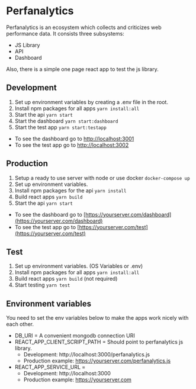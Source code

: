 # Perfanalytics

Perfanalytics is an ecosystem which collects and criticizes web performance data.
It consists three subsystems:

* JS Library
* API
* Dashboard

Also, there is a simple one page react app to test the js library.

## Development

1. Set up environment variables by creating a .env file in the root.
1. Install npm packages for all apps `yarn install:all`
1. Start the api `yarn start`
1. Start the dashboard `yarn start:dashboard`
1. Start the test app `yarn start:testapp`

* To see the dashboard go to [http://localhost:3001](http://localhost:3001)
* To see the test app go to [http://localhost:3002](http://localhost:3002)

## Production

1. Setup a ready to use server with node or use docker `docker-compose up`
1. Set up environment variables.
1. Install npm packages for the api `yarn install`
1. Build react apps `yarn build`
1. Start the api `yarn start`

* To see the dashboard go to [https://yourserver.com/dashboard](https://yourserver.com/dashboard)
* To see the test app go to [https://yourserver.com/test](https://yourserver.com/test)

## Test

1. Set up environment variables. (OS Variables or .env)
1. Install npm packages for all apps `yarn install:all`
1. Build react apps `yarn build` (not required)
1. Start testing `yarn test`

## Environment variables

You need to set the env variables below to make the apps work nicely with each other.

* DB_URI = A convenient mongodb connection URI
* REACT_APP_CLIENT_SCRIPT_PATH = Should point to perfanalytics js library.
  * Development: http://localhost:3000/perfanalytics.js
  * Production example: https://yourserver.com/perfanalytics.js
* REACT_APP_SERVICE_URL = 
  * Development: http://localhost:3000
  * Production example: https://yourserver.com
